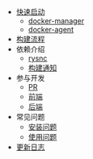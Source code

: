 
* [快速启动](start/index.md)
  * [docker-manager](start/index.md)
  * [docker-agent](start/agent.md)
* [构建流程](deploy/index.md)
* 依赖介绍
  * [rysnc](dependency/rsync.md)
  * [构建通知](dependency/notice.md)
* 参与开发
  * [PR](develop/pr.md)
  * [前端](develop/frontend.md)
  * [后端](develop/backend.md)
* 常见问题
  * [安装问题](question/install.md)
  * [使用问题](question/use.md)
* [更新日志](changelog/index.md)
